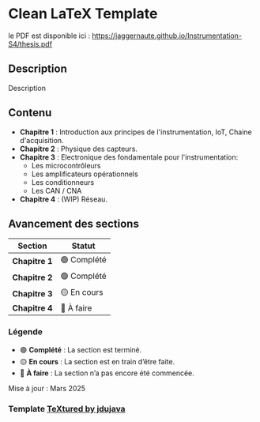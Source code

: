 # Clean LaTeX Template

le PDF est disponible ici :
https://jaggernaute.github.io/Instrumentation-S4/thesis.pdf

## Description

Description

## Contenu

- **Chapitre 1** : Introduction aux principes de l'instrumentation, IoT, Chaine d'acquisition.
- **Chapitre 2** : Physique des capteurs.
- **Chapitre 3** : Electronique des fondamentale pour l'instrumentation:
  - Les microcontrôleurs
  - Les amplificateurs opérationnels
  - Les conditionneurs
  - Les CAN / CNA
- **Chapitre 4** : (WIP) Réseau.

## Avancement des sections

| Section | Statut |
|---------|--------|
| **Chapitre 1** | 🟢 Complété |
| **Chapitre 2** | 🟢 Complété |
| **Chapitre 3** | 🟡 En cours |
| **Chapitre 4** | 🔴 À faire  |

### Légende

- 🟢 **Complété** : La section est terminé.
- 🟡 **En cours** : La section est en train d’être faite.
- 🔴 **À faire** : La section n’a pas encore été commencée.

Mise à jour : Mars 2025

### Template [TeXtured by jdujava](https://github.com/jdujava/TeXtured)
